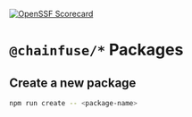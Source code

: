[![OpenSSF Scorecard](https://api.securityscorecards.dev/projects/github.com/ChainFuse/packages/badge)](https://securityscorecards.dev/viewer/?uri=github.com/ChainFuse/packages)

# `@chainfuse/*` Packages

## Create a new package

```bash
npm run create -- <package-name>
```
